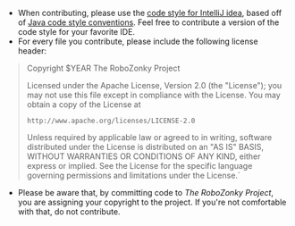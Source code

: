 - When contributing, please use the [code style for IntelliJ idea](https://github.com/RoboZonky/robozonky/blob/master/ide-configuration/intellij/java-code-style.xml), based off of [Java code style conventions](http://www.oracle.com/technetwork/java/codeconvtoc-136057.html). Feel free to contribute a version of the code style for your favorite IDE.
- For every file you contribute, please include the following license header:

> Copyright $YEAR The RoboZonky Project
>
> Licensed under the Apache License, Version 2.0 (the "License");
> you may not use this file except in compliance with the License.
> You may obtain a copy of the License at
>
>     http://www.apache.org/licenses/LICENSE-2.0
>
> Unless required by applicable law or agreed to in writing, software
> distributed under the License is distributed on an "AS IS" BASIS,
> WITHOUT WARRANTIES OR CONDITIONS OF ANY KIND, either express or implied.
> See the License for the specific language governing permissions and
> limitations under the License.`

- Please be aware that, by committing code to _The RoboZonky Project_, you are assigning your copyright to the project. If you're not comfortable with that, do not contribute.
